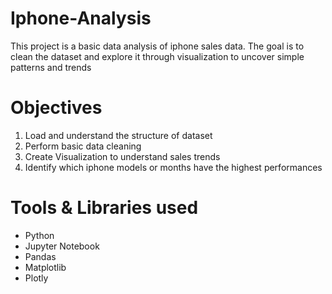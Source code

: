 # Iphone-Analysis
This project is a basic data analysis of iphone sales data. The goal is to clean the dataset and explore it through visualization to uncover simple patterns and trends
# Objectives 
1. Load and understand the structure of dataset
2. Perform basic data cleaning
3. Create Visualization to understand sales trends
4. Identify which iphone models or months have the highest performances
# Tools & Libraries used
- Python
- Jupyter Notebook
- Pandas
- Matplotlib
- Plotly
